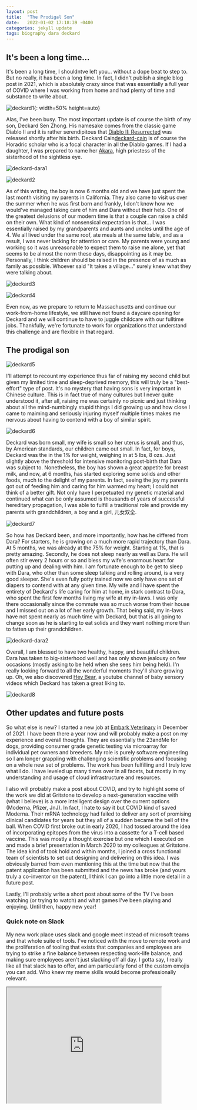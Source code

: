 ```yaml
---
layout: post
title:  "The Prodigal Son"
date:   2022-01-02 17:18:39 -0400
categories: jekyll update
tags: biography dara deckard
---
```


<h2> It's been a long time... </h2>

It's been a long time, I shouldntve left you... without a dope beat to step to. But no really, it has been a long time. In fact, I didn't publish a single blog post in 2021, which is absolutely crazy since that was essentially a full year of COVID where I was working from home and had plenty of time and substance to write about. 

![deckard1](/assets/deckard/deckard1.jpg){: width=50% height=auto}

Alas, I've been busy. The most important update is of course the birth of my son, Deckard Sen Zhong. His namesake comes from the classic game Diablo II and it is rather serendipitous that [Diablo II: Resurrected][d2-resurrected] was released shortly after his birth. Deckard Cain[deckard-cain] is of course the Horadric scholar who is a focal character in all the Diablo games. If I had a daughter, I was prepared to name her [Akara][akara], high priestess of the sisterhood of the sightless eye.

![deckard-dara1](/assets/deckard/deckard_dara1.jpg)

![deckard2](/assets/deckard/deckard2.jpg)

As of this writing, the boy is now 6 months old and we have just spent the last month visiting my parents in California. They also came to visit us over the summer when he was first born and frankly, I don't know how we would've managed taking care of him and Dara without their help. One of the greatest delusions of our modern time is that a couple can raise a child on their own. What kind of nonsensical expectation is that... I was essentially raised by my grandparents and aunts and uncles until the age of 4. We all lived under the same roof, ate meals at the same table, and as a result, I was never lacking for attention or care. My parents were young and working so it was unreasonable to expect them to raise me alone, yet that seems to be almost the norm these days, disappointing as it may be. Personally, I think children should be raised in the presence of as much as family as possible. Whoever said "It takes a village..." surely knew what they were talking about.

![deckard3](/assets/deckard/deckard3.jpg)

![deckard4](/assets/deckard/deckard4.jpg)

Even now, as we prepare to return to Massachusetts and continue our work-from-home lifestyle, we still have not found a daycare opening for Deckard and we will continue to have to juggle childcare with our fulltime jobs. Thankfully, we're fortunate to work for organizations that understand this challenge and are flexible in that regard.

<h2> The prodigal son </h2>

![deckard5](/assets/deckard/deckard5.jpg)

I'll attempt to recount my experience thus far of raising my second child but given my limited time and sleep-deprived memory, this will truly be a "best-effort" type of post. It's no mystery that having sons is very important in Chinese culture. This is in fact true of many cultures but I never quite understood it, after all, raising me was certainly no picnic and just thinking about all the mind-numbingly stupid things I did growing up and how close I came to maiming and seriously injuring myself multiple times makes me nervous about having to contend with a boy of similar spirit. 

![deckard6](/assets/deckard/deckard6.jpg)

Deckard was born small, my wife is small so her uterus is small, and thus, by American standards, our children came out small. In fact, for boys, Deckard was the in the 1% for weight, weighing in at 5 lbs, 8 ozs. Just slightly above the threshold for intensive monitoring post-birth that Dara was subject to. Nonetheless, the boy has shown a great appetite for breast milk, and now, at 6 months, has started exploring some solids and other foods, much to the delight of my parents. In fact, seeing the joy my parents got out of feeding him and caring for him warmed my heart; I could not think of a better gift. Not only have I perpetuated my genetic material and continued what can be only assumed is thousands of years of successful hereditary propagation, I was able to fulfill a traditional role and provide my parents with grandchildren, a boy and a girl, 儿女双全.

![deckard7](/assets/deckard/deckard7.jpg)

So how has Deckard been, and more importantly, how has he differed from Dara? For starters, he is growing on a much more rapid trajectory than Dara. At 5 months, we was already at the 75% for weight. Starting at 1%, that is pretty amazing. Secondly, he does not sleep nearly as well as Dara. He will often stir every 2 hours or so and bless my wife's enormous heart for putting up and dealing with him. I am fortunate enough to be get to sleep with Dara, who other than some sleep talking and rolling around, is a very good sleeper. She's even fully potty trained now we only have one set of diapers to contend with at any given time. My wife and I have spent the entirety of Deckard's life caring for him at home, in stark contrast to Dara, who spent the first few months living my wife at my in-laws. I was only there occasionally since the commute was so much worse from their house and I missed out on a lot of her early growth. That being said, my in-laws have not spent nearly as much time with Deckard, but that is all going to change soon as he is starting to eat solids and they want nothing more than to fatten up their grandchildren.

![deckard-dara2](/assets/deckard/deckard_dara2.jpg)

Overall, I am blessed to have two healthy, happy, and beautiful children. Dara has taken to big-sisterhood well and has only shown jealousy on few occasions (mostly asking to be held when she sees him being held). I'n really looking forward to all the wonderful moments they'll share growing up. Oh, we also discovered [Hey Bear][hey-bear], a youtube channel of baby sensory videos which Deckard has taken a great liking to. 

![deckard8](/assets/deckard/deckard8.jpg)

<h2> Other updates and future posts </h2>

So what else is new? I started a new job at [Embark Veterinary][embark] in December of 2021. I have been there a year now and will probably make a post on my experience and overall thoughts. They are essentially the 23andMe for dogs, providing consumer grade genetic testing via microarray for individual pet owners and breeders. My role is purely software engineering so I am longer grappling with challenging scientific problems and focusing on a whole new set of problems. The work has been fulfilling and I truly love what I do. I have leveled up many times over in all facets, but mostly in my understanding and usage of cloud infrastructure and resources.

I also will probably make a post about COVID, and try to highlight some of the work we did at Gritstone to develop a next-generation vaccine with (what I believe) is a more intelligent design over the current options (Moderna, Pfizer, JnJ). In fact, I hate to say it but COVID kind of saved Moderna. Their mRNA technology had failed to deliver any sort of promising clinical candidates for years but they all of a sudden became the bell of the ball. When COVID first broke out in early 2020, I had tossed around the idea of incorporating epitopes from the virus into a cassette for a T-cell based vaccine. This was mostly a thought exercise but one which I executed on and made a brief presentation in March 2020 to my colleagues at Gritstone. The idea kind of took hold and within months, I joined a cross functional team of scientists to set out designing and delivering on this idea. I was obviously barred from even mentioning this at the time but now that the patent application has been submitted and the news has broke (and yours truly a co-inventor on the patent), I think I can go into a little more detail in a future post.

Lastly, I'll probably write a short post about some of the TV I've been watching (or trying to watch) and what games I've been playing and enjoying. Until then, happy new year!

<h3> Quick note on Slack </h3>

My new work place uses slack and google meet instead of microsoft teams and that whole suite of tools. I've noticed with the move to remote work and the proliferation of tooling that exists that companies and employees are trying to strike a fine balance between respecting work-life balance, and making sure employees aren't just slacking off all day. I gotta say, I really like all that slack has to offer, and am particularly fond of the custom emojis you can add. Who knew my meme skills would become professionally relevant.

<iframe width="420" height="315" src="https://preview.redd.it/y6cd405x2iz61.gif"> </iframe>

[d2-resurrected]: https://www.pcgamer.com/diablo-2-resurrected-review/
[deckard-cain]: https://diablo.fandom.com/wiki/Deckard_Cain
[akara]: https://diablo.fandom.com/wiki/Akara
[hey-bear]: https://www.youtube.com/channel/UCtf9cFBJkHVAf2qMqF01xYg
[embark]: https://embarkvet.com/
